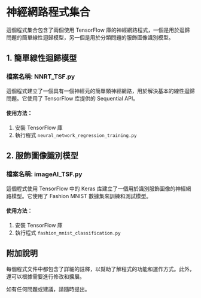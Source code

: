 # 神經網路程式集合

這個程式集合包含了兩個使用 TensorFlow 庫的神經網路程式，一個是用於迴歸問題的簡單線性迴歸模型，另一個是用於分類問題的服飾圖像識別模型。

## 1. 簡單線性迴歸模型

### 檔案名稱: NNRT_TSF.py

這個程式建立了一個具有一個神經元的簡單類神經網路，用於解決基本的線性迴歸問題。它使用了 TensorFlow 库提供的 Sequential API。

#### 使用方法：

1. 安裝 TensorFlow 庫
2. 執行程式 `neural_network_regression_training.py`

## 2. 服飾圖像識別模型

### 檔案名稱: imageAI_TSF.py

這個程式使用 TensorFlow 中的 Keras 库建立了一個用於識別服飾圖像的神經網路模型。它使用了 Fashion MNIST 數據集來訓練和測試模型。

#### 使用方法：

1. 安裝 TensorFlow 庫
2. 執行程式 `fashion_mnist_classification.py`

## 附加說明

每個程式文件中都包含了詳細的註釋，以幫助了解程式的功能和運作方式。此外，還可以根據需要進行修改和擴展。

如有任何問題或建議，請隨時提出。
